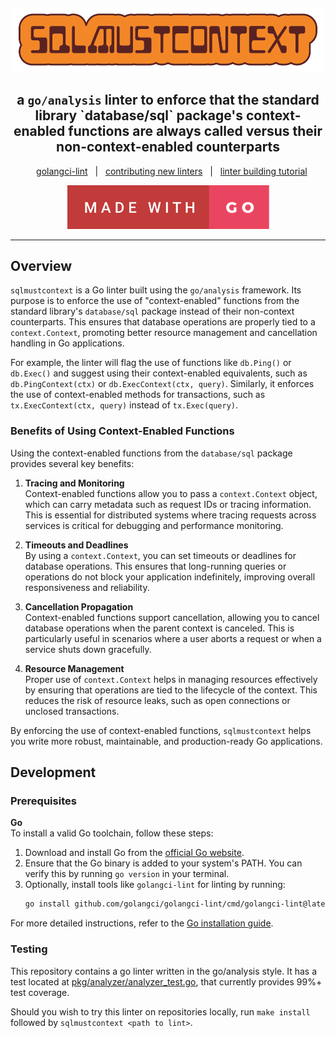<h2 align="center">
<img src=".github/images/sqlmustcontext.png" alt="sqlmustcontext logo" width="500">
</h2>
<h2 align="center">
  a <code>go/analysis</code> linter to enforce that the standard library `database/sql` package's context-enabled functions are always called versus their non-context-enabled counterparts
</h2>
<div align="center">

&nbsp;&nbsp;&nbsp;[golangci-lint][golang-ci-lint-link]&nbsp;&nbsp;&nbsp;|&nbsp;&nbsp;&nbsp;[contributing new linters][contribute-new-linters-link]&nbsp;&nbsp;&nbsp;|&nbsp;&nbsp;&nbsp;[linter building tutorial][tutorial-link]

[![Made With Go][made-with-go-badge]][for-the-badge-link]

</div>

---
## Overview
`sqlmustcontext` is a Go linter built using the `go/analysis` framework. Its purpose is to enforce the use of "context-enabled" functions from the standard library's `database/sql` package instead of their non-context counterparts. This ensures that database operations are properly tied to a `context.Context`, promoting better resource management and cancellation handling in Go applications.

For example, the linter will flag the use of functions like `db.Ping()` or `db.Exec()` and suggest using their context-enabled equivalents, such as `db.PingContext(ctx)` or `db.ExecContext(ctx, query)`. Similarly, it enforces the use of context-enabled methods for transactions, such as `tx.ExecContext(ctx, query)` instead of `tx.Exec(query)`.

### Benefits of Using Context-Enabled Functions

Using the context-enabled functions from the `database/sql` package provides several key benefits:

1. **Tracing and Monitoring**  
   Context-enabled functions allow you to pass a `context.Context` object, which can carry metadata such as request IDs or tracing information. This is essential for distributed systems where tracing requests across services is critical for debugging and performance monitoring.

2. **Timeouts and Deadlines**  
   By using a `context.Context`, you can set timeouts or deadlines for database operations. This ensures that long-running queries or operations do not block your application indefinitely, improving overall responsiveness and reliability.

3. **Cancellation Propagation**  
   Context-enabled functions support cancellation, allowing you to cancel database operations when the parent context is canceled. This is particularly useful in scenarios where a user aborts a request or when a service shuts down gracefully.

4. **Resource Management**  
   Proper use of `context.Context` helps in managing resources effectively by ensuring that operations are tied to the lifecycle of the context. This reduces the risk of resource leaks, such as open connections or unclosed transactions.

By enforcing the use of context-enabled functions, `sqlmustcontext` helps you write more robust, maintainable, and production-ready Go applications.

## Development

### Prerequisites

**Go**  
  To install a valid Go toolchain, follow these steps:
1. Download and install Go from the [official Go website](https://go.dev/dl/).
2. Ensure that the Go binary is added to your system's PATH. You can verify this by running `go version` in your terminal.
3. Optionally, install tools like `golangci-lint` for linting by running:
   ```bash
   go install github.com/golangci/golangci-lint/cmd/golangci-lint@latest
   ```

  For more detailed instructions, refer to the [Go installation guide](https://go.dev/doc/install).

### Testing
This repository contains a go linter written in the go/analysis style. It has a test located at [pkg/analyzer/analyzer_test.go](pkg/analyzer/analyzer_test.go), that currently provides 99%+ test coverage.

Should you wish to try this linter on repositories locally, run `make install` followed by `sqlmustcontext <path to lint>`.


<!--

Reference Variables

-->

<!-- Badges -->
[made-with-go-badge]: .github/images/made-with-go.svg

<!-- Links -->
[blank-reference-link]: #
[for-the-badge-link]: https://forthebadge.com
[contribute-new-linters-link]: https://golangci-lint.run/contributing/new-linters/
[golang-ci-lint-link]: https://golangci-lint.run/
[tutorial-link]: https://disaev.me/p/writing-useful-go-analysis-linter/